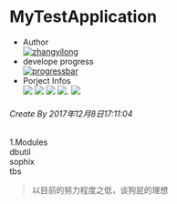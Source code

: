 # MyTestApplication
- Author  
[![zhangyilong](https://img.shields.io/badge/zhang-yilong-green.svg?style=for-the-badge)]()  
- develope progress  
[![progressbar](http://progressed.io/bar/47?title=progressed)](https://www.baidu.com)  
- Porject Infos  
[![](https://img.shields.io/github/issues/316011989/MyTestApplication.svg?style=flat-square)](https://github.com/316011989/MyTestApplication/issues)
[![](https://img.shields.io/github/forks/316011989/MyTestApplication.svg?style=flat-square)](https://github.com/316011989/MyTestApplication/network)
[![](https://img.shields.io/github/stars/316011989/MyTestApplication.svg?style=flat-square)](https://github.com/316011989/MyTestApplication/stargazers)
[![](https://img.shields.io/github/release/316011989/MyTestApplication.svg?style=flat-square)](https://github.com/316011989/MyTestApplication/releases).
[![](https://img.shields.io/github/tag/316011989/MyTestApplication.svg?style=flat-square)](https://github.com/316011989/MyTestApplication/tag)

  
  
###### Create By 2017年12月8日17:11:04
1.Modules  
dbutil  
sophix  
tbs



> 以目前的努力程度之低，谈狗屁的理想
